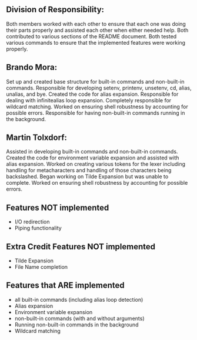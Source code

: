 ## Division of Responsibility:

Both members worked with each other to ensure that each one was doing their parts properly and assisted each other when either needed help. Both contributed to various sections of 
the README document. Both tested various commands to ensure that the implemented features were working properly.

## Brando Mora:
Set up and created base structure for built-in commands and non-built-in commands. Responsible for developing setenv, printenv, unsetenv, cd, alias, unalias, and bye. 
Created the code for alias expansion. Responsible for dealing with infinitealias loop expansion. Completely responsible for wildcard matching. Worked on ensuring shell robustness
by accounting for possible errors. Responsible for having non-built-in commands running in the background.

## Martin Tolxdorf:
Assisted in developing built-in commands and non-built-in commands. Created the code for environment variable expansion and assisted with alias expansion.
Worked on creating various tokens for the lexer including handling for metacharacters and handling of those characters being backslashed. Began working on Tilde Expansion
but was unable to complete. Worked on ensuring shell robustness by accounting for possible errors.

## Features NOT implemented
* I/O redirection
* Piping functionality

## Extra Credit Features NOT implemented
* Tilde Expansion
* File Name completion

## Features that ARE implemented
* all built-in commands (including alias loop detection)
* Alias expansion
* Environment variable expansion
* non-built-in commands (with and without arguments)
* Running non-built-in commands in the background
* Wildcard matching






